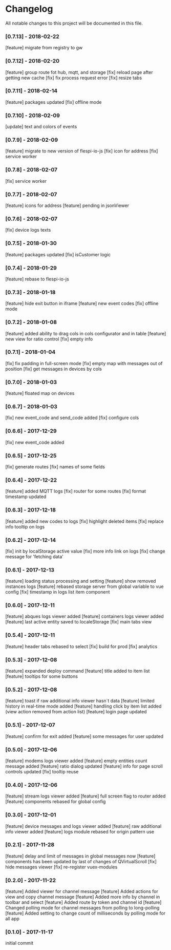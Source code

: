 # Changelog
All notable changes to this project will be documented in this file.
### [0.7.13] - 2018-02-22
[feature] migrate from registry to gw
### [0.7.12] - 2018-02-20
[feature] group route fot hub, mqtt, and storage
[fix] reload page after getting new cache
[fix] fix process request error
[fix] resize tabs
### [0.7.11] - 2018-02-14
[feature] packages updated
[fix] offline mode
### [0.7.10] - 2018-02-09
[update] text and colors of events
### [0.7.9] - 2018-02-09
[feature] migrate to new version of flespi-io-js
[fix] icon for address
[fix] service worker
### [0.7.8] - 2018-02-07
[fix] service worker
### [0.7.7] - 2018-02-07
[feature] icons for address
[feature] pending in jsonViewer
### [0.7.6] - 2018-02-07
[fix] device logs texts
### [0.7.5] - 2018-01-30
[feature] packages updated
[fix] isCustomer logic
### [0.7.4] - 2018-01-29
[feature] rebase to flespi-io-js
### [0.7.3] - 2018-01-18
[feature] hide exit button in iframe
[feature] new event codes
[fix] offline mode
### [0.7.2] - 2018-01-08
[feature] added ability to drag cols in cols configurator and in table
[feature] new view for ratio control
[fix] empty info
### [0.7.1] - 2018-01-04
[fix] fix padding in full-screen mode
[fix] empty map with messages out of position
[fix] get messages in devices by cols
### [0.7.0] - 2018-01-03
[feature] floated map on devices
### [0.6.7] - 2018-01-03
[fix] new event_code and send_code added
[fix] configure cols
### [0.6.6] - 2017-12-29
[fix] new event_code added
### [0.6.5] - 2017-12-25
[fix] generate routes
[fix] names of some fields
### [0.6.4] - 2017-12-22
[feature] added MQTT logs
[fix] router for some routes
[fix] format timestamp updated
### [0.6.3] - 2017-12-18
[feature] added new codes to logs
[fix] highlight deleted items
[fix] replace info tooltip on logs
### [0.6.2] - 2017-12-14
[fix] init by localStorage active value
[fix] more info link on logs
[fix] change message for 'fetching data'
### [0.6.1] - 2017-12-13
[feature] loading status processing and setting
[feature] show removed instances logs
[feature] rebased storage server from global variable to vue config
[fix] timestamp in logs list item component
### [0.6.0] - 2017-12-11
[feature] abques logs viewer added
[feature] containers logs viewer added
[feature] last active entity saved to localeStorage
[fix] main tabs view
### [0.5.4] - 2017-12-11
[feature] header tabs rebased to select
[fix] build for prod
[fix] analytics
### [0.5.3] - 2017-12-08
[feature] expanded deploy command
[feature] title added to item list
[feature] tooltips for some buttons
### [0.5.2] - 2017-12-08
[feature] toast if raw additional info viewer hasn`t data
[feature] limited history in real-time mode added
[feature] handling click by item list added (view action removed from action list)
[feature] login page updated
### [0.5.1] - 2017-12-07
[feature] confirm for exit added
[feature] some messages for user updated
### [0.5.0] - 2017-12-06
[feature] modems logs viewer added
[feature] empty entities count message added
[feature] ratio dialog updated
[feature] info for page scroll controls updated
[fix] tooltip reuse
### [0.4.0] - 2017-12-06
[feature] stream logs viewer added
[feature] full screen flag to router added
[feature] components rebased for global config
### [0.3.0] - 2017-12-01
[feature] device messages and logs viewer added
[feature] raw additional info viewer added
[feature] logs module rebased for origin pattern use
### [0.2.1] - 2017-11-28
[feature] delay and limit of messages in global messages now
[feature] components has been updated by last of changes of QVirtualScroll
[fix] hide messages viewer
[fix] re-register vuex-modules
### [0.2.0] - 2017-11-22
[feature] Added viewer for channel message
[feature] Added actions for view and copy channel message
[feature] Added more info by channel in toolbar and select
[feature] Added route by token and channel id
[feature] Changed polling mode for channel messages from polling to long-polling
[feature] Added setting to change count of milliseconds by polling mode for all app
### [0.1.0] - 2017-11-17
initial commit
